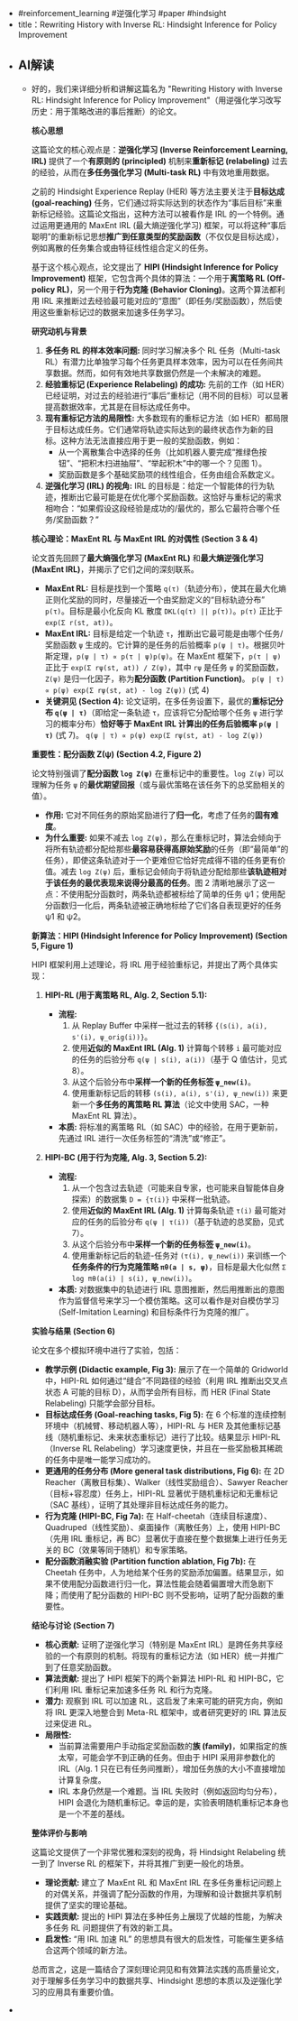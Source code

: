 - #reinforcement_learning #逆强化学习 #paper #hindsight
- title：Rewriting History with Inverse RL: Hindsight Inference for Policy Improvement
- ## AI解读
	- 好的，我们来详细分析和讲解这篇名为 "Rewriting History with Inverse RL: Hindsight Inference for Policy Improvement"（用逆强化学习改写历史：用于策略改进的事后推断）的论文。
	  
	  **核心思想**
	  
	  这篇论文的核心观点是：**逆强化学习 (Inverse Reinforcement Learning, IRL)** 提供了一个**有原则的 (principled)** 机制来**重新标记 (relabeling)** 过去的经验，从而在**多任务强化学习 (Multi-task RL)** 中有效地重用数据。
	  
	  之前的 Hindsight Experience Replay (HER) 等方法主要关注于**目标达成 (goal-reaching)** 任务，它们通过将实际达到的状态作为“事后目标”来重新标记经验。这篇论文指出，这种方法可以被看作是 IRL 的一个特例。通过运用更通用的 MaxEnt IRL (最大熵逆强化学习) 框架，可以将这种“事后聪明”的重新标记思想**推广到任意类型的奖励函数**（不仅仅是目标达成），例如离散的任务集合或由特征线性组合定义的任务。
	  
	  基于这个核心观点，论文提出了 **HIPI (Hindsight Inference for Policy Improvement)** 框架，它包含两个具体的算法：一个用于**离策略 RL (Off-policy RL)**，另一个用于**行为克隆 (Behavior Cloning)**。这两个算法都利用 IRL 来推断过去经验最可能对应的“意图”（即任务/奖励函数），然后使用这些重新标记过的数据来加速多任务学习。
	  
	  **研究动机与背景**
	  
	  1.  **多任务 RL 的样本效率问题:** 同时学习解决多个 RL 任务（Multi-task RL）有潜力比单独学习每个任务更具样本效率，因为可以在任务间共享数据。然而，如何有效地共享数据仍然是一个未解决的难题。
	  2.  **经验重标记 (Experience Relabeling) 的成功:** 先前的工作（如 HER）已经证明，对过去的经验进行“事后”重标记（用不同的目标）可以显著提高数据效率，尤其是在目标达成任务中。
	  3.  **现有重标记方法的局限性:** 大多数现有的重标记方法（如 HER）都局限于目标达成任务。它们通常将轨迹实际达到的最终状态作为新的目标。这种方法无法直接应用于更一般的奖励函数，例如：
	      *   从一个离散集合中选择的任务（比如机器人要完成“推绿色按钮”、“把积木扫进抽屉”、“举起积木”中的哪一个？见图 1）。
	      *   奖励函数是多个基础奖励项的线性组合，任务由组合系数定义。
	  4.  **逆强化学习 (IRL) 的视角:** IRL 的目标是：给定一个智能体的行为轨迹，推断出它最可能是在优化哪个奖励函数。这恰好与重标记的需求相吻合：“如果假设这段经验是成功的/最优的，那么它最符合哪个任务/奖励函数？”
	  
	  **核心理论：MaxEnt RL 与 MaxEnt IRL 的对偶性 (Section 3 & 4)**
	  
	  论文首先回顾了**最大熵强化学习 (MaxEnt RL)** 和**最大熵逆强化学习 (MaxEnt IRL)**，并揭示了它们之间的深刻联系。
	  
	  *   **MaxEnt RL:** 目标是找到一个策略 `q(τ)`（轨迹分布），使其在最大化熵正则化奖励的同时，尽量接近一个由奖励定义的“目标轨迹分布” `p(τ)`。目标是最小化反向 KL 散度 `DKL(q(τ) || p(τ))`。`p(τ)` 正比于 `exp(Σ r(st, at))`。
	  *   **MaxEnt IRL:** 目标是给定一个轨迹 `τ`，推断出它最可能是由哪个任务/奖励函数 `ψ` 生成的。它计算的是任务的后验概率 `p(ψ | τ)`。根据贝叶斯定理，`p(ψ | τ) ∝ p(τ | ψ)p(ψ)`。在 MaxEnt 框架下，`p(τ | ψ)` 正比于 `exp(Σ rψ(st, at)) / Z(ψ)`，其中 `rψ` 是任务 `ψ` 的奖励函数，`Z(ψ)` 是归一化因子，称为**配分函数 (Partition Function)**。
	      `p(ψ | τ) ∝ p(ψ) exp(Σ rψ(st, at) - log Z(ψ))` (式 4)
	  *   **关键洞见 (Section 4):** 论文证明，在多任务设置下，最优的**重标记分布 `q(ψ | τ)`**（即给定一条轨迹 `τ`，应该将它分配给哪个任务 `ψ` 进行学习的概率分布）**恰好等于 MaxEnt IRL 计算出的任务后验概率 `p(ψ | τ)`** (式 7)。
	      `q(ψ | τ) ∝ p(ψ) exp(Σ rψ(st, at) - log Z(ψ))`
	  
	  **重要性：配分函数 Z(ψ) (Section 4.2, Figure 2)**
	  
	  论文特别强调了**配分函数 `log Z(ψ)`** 在重标记中的重要性。`log Z(ψ)` 可以理解为任务 `ψ` 的**最优期望回报**（或与最优策略在该任务下的总奖励相关的值）。
	  
	  *   **作用:** 它对不同任务的原始奖励进行了**归一化**，考虑了任务的**固有难度**。
	  *   **为什么重要:** 如果不减去 `log Z(ψ)`，那么在重标记时，算法会倾向于将所有轨迹都分配给那些**最容易获得高原始奖励**的任务（即“最简单”的任务），即使这条轨迹对于一个更难但它恰好完成得不错的任务更有价值。减去 `log Z(ψ)` 后，重标记会倾向于将轨迹分配给那些**该轨迹相对于该任务的最优表现来说得分最高的任务**。图 2 清晰地展示了这一点：不使用配分函数时，两条轨迹都被标给了简单的任务 ψ1；使用配分函数归一化后，两条轨迹被正确地标给了它们各自表现更好的任务 ψ1 和 ψ2。
	  
	  **新算法：HIPI (Hindsight Inference for Policy Improvement) (Section 5, Figure 1)**
	  
	  HIPI 框架利用上述理论，将 IRL 用于经验重标记，并提出了两个具体实现：
	  
	  1.  **HIPI-RL (用于离策略 RL, Alg. 2, Section 5.1):**
	      *   **流程:**
	          1.  从 Replay Buffer 中采样一批过去的转移 `{(s(i), a(i), s'(i), ψ_orig(i))}`。
	          2.  使用**近似的 MaxEnt IRL (Alg. 1)** 计算每个转移 `i` 最可能对应的任务的后验分布 `q(ψ | s(i), a(i))`（基于 Q 值估计，见式 8）。
	          3.  从这个后验分布中**采样一个新的任务标签 `ψ_new(i)`**。
	          4.  使用重新标记后的转移 `(s(i), a(i), s'(i), ψ_new(i))` 来更新一个**多任务的离策略 RL 算法**（论文中使用 SAC，一种 MaxEnt RL 算法）。
	      *   **本质:** 将标准的离策略 RL（如 SAC）中的经验，在用于更新前，先通过 IRL 进行一次任务标签的“清洗”或“修正”。
	  
	  2.  **HIPI-BC (用于行为克隆, Alg. 3, Section 5.2):**
	      *   **流程:**
	          1.  从一个包含过去轨迹（可能来自专家，也可能来自智能体自身探索）的数据集 `D = {τ(i)}` 中采样一批轨迹。
	          2.  使用**近似的 MaxEnt IRL (Alg. 1)** 计算每条轨迹 `τ(i)` 最可能对应的任务的后验分布 `q(ψ | τ(i))`（基于轨迹的总奖励，见式 7）。
	          3.  从这个后验分布中**采样一个新的任务标签 `ψ_new(i)`**。
	          4.  使用重新标记后的轨迹-任务对 `(τ(i), ψ_new(i))` 来训练一个**任务条件的行为克隆策略 `πθ(a | s, ψ)`**，目标是最大化似然 `Σ log πθ(a(i) | s(i), ψ_new(i))`。
	      *   **本质:** 对数据集中的轨迹进行 IRL 意图推断，然后用推断出的意图作为监督信号来学习一个模仿策略。这可以看作是对自模仿学习 (Self-Imitation Learning) 和目标条件行为克隆的推广。
	  
	  **实验与结果 (Section 6)**
	  
	  论文在多个模拟环境中进行了实验，包括：
	  
	  *   **教学示例 (Didactic example, Fig 3):** 展示了在一个简单的 Gridworld 中，HIPI-RL 如何通过“缝合”不同路径的经验（利用 IRL 推断出交叉点状态 A 可能的目标 D），从而学会所有目标，而 HER (Final State Relabeling) 只能学会部分目标。
	  *   **目标达成任务 (Goal-reaching tasks, Fig 5):** 在 6 个标准的连续控制环境中（机械臂、移动机器人等），HIPI-RL 与 HER 及其他重标记基线（随机重标记、未来状态重标记）进行了比较。结果显示 HIPI-RL（Inverse RL Relabeling）学习速度更快，并且在一些奖励极其稀疏的任务中是唯一能学习成功的。
	  *   **更通用的任务分布 (More general task distributions, Fig 6):** 在 2D Reacher（离散目标集）、Walker（线性奖励组合）、Sawyer Reacher（目标+容忍度）任务上，HIPI-RL 显著优于随机重标记和无重标记（SAC 基线），证明了其处理非目标达成任务的能力。
	  *   **行为克隆 (HIPI-BC, Fig 7a):** 在 Half-cheetah（连续目标速度）、Quadruped（线性奖励）、桌面操作（离散任务）上，使用 HIPI-BC（先用 IRL 重标记，再 BC）显著优于直接在整个数据集上进行任务无关的 BC（效果等同于随机）和专家策略。
	  *   **配分函数消融实验 (Partition function ablation, Fig 7b):** 在 Cheetah 任务中，人为地给某个任务的奖励添加偏置。结果显示，如果不使用配分函数进行归一化，算法性能会随着偏置增大而急剧下降；而使用了配分函数的 HIPI-BC 则不受影响，证明了配分函数的重要性。
	  
	  **结论与讨论 (Section 7)**
	  
	  *   **核心贡献:** 证明了逆强化学习（特别是 MaxEnt IRL）是跨任务共享经验的一个有原则的机制。将现有的重标记方法（如 HER）统一并推广到了任意奖励函数。
	  *   **算法贡献:** 提出了 HIPI 框架下的两个新算法 HIPI-RL 和 HIPI-BC，它们利用 IRL 重标记来加速多任务 RL 和行为克隆。
	  *   **潜力:** 观察到 IRL 可以加速 RL，这启发了未来可能的研究方向，例如将 IRL 更深入地整合到 Meta-RL 框架中，或者研究更好的 IRL 算法反过来促进 RL。
	  *   **局限性:**
	      *   当前算法需要用户手动指定奖励函数的**族 (family)**，如果指定的族太窄，可能会学不到正确的任务。但由于 HIPI 采用非参数化的 IRL（Alg. 1 只在已有任务间推断），增加任务族的大小不直接增加计算复杂度。
	      *   IRL 本身仍然是一个难题。当 IRL 失败时（例如返回均匀分布），HIPI 会退化为随机重标记。幸运的是，实验表明随机重标记本身也是一个不差的基线。
	  
	  **整体评价与影响**
	  
	  这篇论文提供了一个非常优雅和深刻的视角，将 Hindsight Relabeling 统一到了 Inverse RL 的框架下，并将其推广到更一般化的场景。
	  
	  *   **理论贡献:** 建立了 MaxEnt RL 和 MaxEnt IRL 在多任务重标记问题上的对偶关系，并强调了配分函数的作用，为理解和设计数据共享机制提供了坚实的理论基础。
	  *   **实践贡献:** 提出的 HIPI 算法在多种任务上展现了优越的性能，为解决多任务 RL 问题提供了有效的新工具。
	  *   **启发性:** “用 IRL 加速 RL” 的思想具有很大的启发性，可能催生更多结合这两个领域的新方法。
	  
	  总而言之，这是一篇结合了深刻理论洞见和有效算法实践的高质量论文，对于理解多任务学习中的数据共享、Hindsight 思想的本质以及逆强化学习的应用具有重要价值。
-